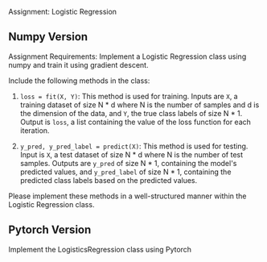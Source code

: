 Assignment: Logistic Regression

## Numpy Version

Assignment Requirements:
Implement a Logistic Regression class using numpy and train it using gradient descent.

Include the following methods in the class:
1. `loss = fit(X, Y)`: This method is used for training. Inputs are `X`, a training dataset of size N * d where N is the number of samples and d is the dimension of the data, and `Y`, the true class labels of size N * 1. Output is `loss`, a list containing the value of the loss function for each iteration.

2. `y_pred, y_pred_label = predict(X)`: This method is used for testing. Input is `X`, a test dataset of size N * d where N is the number of test samples. Outputs are `y_pred` of size N * 1, containing the model's predicted values, and `y_pred_label` of size N * 1, containing the predicted class labels based on the predicted values.

Please implement these methods in a well-structured manner within the Logistic Regression class.

## Pytorch Version

Implement the LogisticsRegression class using Pytorch
